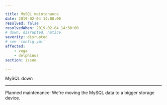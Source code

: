 ```yaml
---

title: MySQL maintenance
date: 2019-02-04 14:00:00
resolved: false
resolvedWhen: 2019-02-04 14:30:00
# down, disrupted, notice
severity: disrupted
# see `config.yml`
affected:
    - vega
    - delphinus
section: issue

---
```


MySQL down

---

Planned maintenance: We're moving the MySQL data to a bigger storage device.
